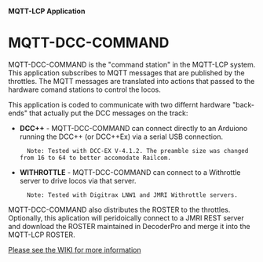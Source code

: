 #### MQTT-LCP Application

# MQTT-DCC-COMMAND

MQTT-DCC-COMMAND is the "command station" in the MQTT-LCP system.  This application subscribes to
MQTT messages that are published by the throttles.  The MQTT messages are translated into actions that passed to the hardware comand stations to control the locos.

This application is coded to communicate with two differnt hardware "back-ends" that actually put the DCC messages on the track:

* **DCC++** - MQTT-DCC-COMMAND can connect directly to an Arduiono running the DCC++ (or DCC++Ex) via
        a serial USB connection.

        Note: Tested with DCC-EX V-4.1.2. The preamble size was changed from 16 to 64 to better accomodate Railcom.

* **WITHROTTLE** - MQTT-DCC-COMMAND can connect to a Withrottle server to drive locos via that server.

        Note: Tested with Digitrax LNW1 and JMRI Withrottle servers.

MQTT-DCC-COMMAND also distributes the ROSTER to the throttles. Optionally, this aplication will peridoically
connect to a JMRI REST server and download the ROSTER maintained in DecoderPro and merge it into the MQTT-LCP ROSTER.

[Please see the WIKI for more information](https://github.com/rphughespa/mqtt-lcp/wiki)
